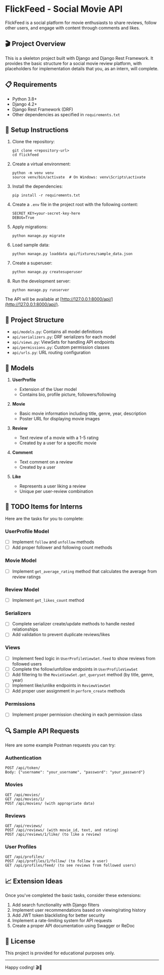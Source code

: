 # FlickFeed - Social Movie API

FlickFeed is a social platform for movie enthusiasts to share reviews, follow other users, and engage with content through comments and likes.

## 🎬 Project Overview

This is a skeleton project built with Django and Django Rest Framework. It provides the basic structure for a social movie review platform, with placeholders for implementation details that you, as an intern, will complete.

## 📋 Requirements

- Python 3.8+
- Django 4.2+
- Django Rest Framework (DRF)
- Other dependencies as specified in `requirements.txt`

## 🚀 Setup Instructions

1. Clone the repository:
   ```
   git clone <repository-url>
   cd flickfeed
   ```

2. Create a virtual environment:
   ```
   python -m venv venv
   source venv/bin/activate  # On Windows: venv\Scripts\activate
   ```

3. Install the dependencies:
   ```
   pip install -r requirements.txt
   ```

4. Create a `.env` file in the project root with the following content:
   ```
   SECRET_KEY=your-secret-key-here
   DEBUG=True
   ```

5. Apply migrations:
   ```
   python manage.py migrate
   ```

6. Load sample data:
   ```
   python manage.py loaddata api/fixtures/sample_data.json
   ```

7. Create a superuser:
   ```
   python manage.py createsuperuser
   ```

8. Run the development server:
   ```
   python manage.py runserver
   ```

The API will be available at [http://127.0.0.1:8000/api/](http://127.0.0.1:8000/api/).

## 📂 Project Structure

- `api/models.py`: Contains all model definitions
- `api/serializers.py`: DRF serializers for each model
- `api/views.py`: ViewSets for handling API endpoints
- `api/permissions.py`: Custom permission classes
- `api/urls.py`: URL routing configuration

## 🎯 Models

1. **UserProfile**
   - Extension of the User model
   - Contains bio, profile picture, followers/following

2. **Movie**
   - Basic movie information including title, genre, year, description
   - Poster URL for displaying movie images

3. **Review**
   - Text review of a movie with a 1-5 rating
   - Created by a user for a specific movie

4. **Comment**
   - Text comment on a review
   - Created by a user

5. **Like**
   - Represents a user liking a review
   - Unique per user-review combination

## 📝 TODO Items for Interns

Here are the tasks for you to complete:

### UserProfile Model
- [ ] Implement `follow` and `unfollow` methods
- [ ] Add proper follower and following count methods

### Movie Model
- [ ] Implement `get_average_rating` method that calculates the average from review ratings

### Review Model
- [ ] Implement `get_likes_count` method

### Serializers
- [ ] Complete serializer create/update methods to handle nested relationships
- [ ] Add validation to prevent duplicate reviews/likes

### Views
- [ ] Implement feed logic in `UserProfileViewSet.feed` to show reviews from followed users
- [ ] Complete the follow/unfollow endpoints in `UserProfileViewSet`
- [ ] Add filtering to the `MovieViewSet.get_queryset` method (by title, genre, year)
- [ ] Implement like/unlike endpoints in `ReviewViewSet`
- [ ] Add proper user assignment in `perform_create` methods

### Permissions
- [ ] Implement proper permission checking in each permission class

## 🔍 Sample API Requests

Here are some example Postman requests you can try:

### Authentication
```
POST /api/token/
Body: {"username": "your_username", "password": "your_password"}
```

### Movies
```
GET /api/movies/
GET /api/movies/1/
POST /api/movies/ (with appropriate data)
```

### Reviews
```
GET /api/reviews/
POST /api/reviews/ (with movie_id, text, and rating)
POST /api/reviews/1/like/ (to like a review)
```

### User Profiles
```
GET /api/profiles/
POST /api/profiles/1/follow/ (to follow a user)
GET /api/profiles/feed/ (to see reviews from followed users)
```

## 📈 Extension Ideas

Once you've completed the basic tasks, consider these extensions:

1. Add search functionality with Django filters
2. Implement user recommendations based on viewing/rating history
3. Add JWT token blacklisting for better security
4. Implement a rate-limiting system for API requests
5. Create a proper API documentation using Swagger or ReDoc

## 📄 License

This project is provided for educational purposes only.

---

Happy coding! 🎬🍿 